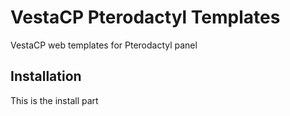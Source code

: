 # VestaCP Pterodactyl Templates
VestaCP web templates for Pterodactyl panel

## Installation

This is the install part
